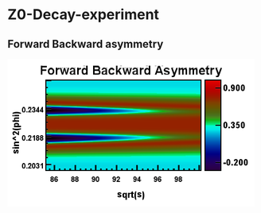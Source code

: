 # Z0-Decay-experiment

## Forward Backward asymmetry

![Forward Backward asymmetry on sqrt(s) and sin2(phi)](https://github.com/Jesse-jApps/Z0-Decay-experiment/blob/master/forward_backward_symmetry.png)

